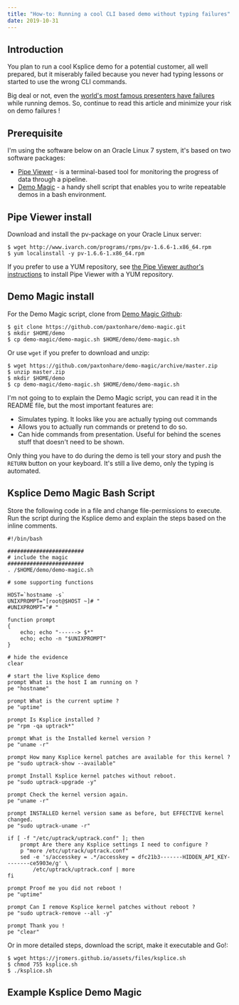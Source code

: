 ```yaml
---
title: "How-to: Running a cool CLI based demo without typing failures"
date: 2019-10-31
---
```

## Introduction
You plan to run a cool Ksplice demo for a potential customer, all well prepared, but it miserably failed because you never had typing lessons or started to use the wrong CLI commands.

Big deal or not, even the [world's most famous presenters have failures](https://youtu.be/zNlBLyf39Bk) while running demos. So, continue to read this article and minimize your risk on demo failures !

## Prerequisite
I'm using the software below on an Oracle Linux 7 system, it's based on two software packages:
* [Pipe Viewer](http://www.ivarch.com/programs/pv.shtml) - is a terminal-based tool for monitoring the progress of data through a pipeline.
* [Demo Magic](https://github.com/paxtonhare/demo-magic) - a handy shell script that enables you to write repeatable demos in a bash environment.

## Pipe Viewer install
Download and install the pv-package on your Oracle Linux server:
```
$ wget http://www.ivarch.com/programs/rpms/pv-1.6.6-1.x86_64.rpm
$ yum localinstall -y pv-1.6.6-1.x86_64.rpm
```
If you prefer to use a YUM repository, see [the Pipe Viewer author's instructions](http://www.ivarch.com/programs/yum.shtml) to install Pipe Viewer with a YUM repository.

## Demo Magic install
For the Demo Magic script, clone from [Demo Magic Github](https://github.com/paxtonhare/demo-magic):
```
$ git clone https://github.com/paxtonhare/demo-magic.git
$ mkdir $HOME/demo
$ cp demo-magic/demo-magic.sh $HOME/demo/demo-magic.sh
```
Or use `wget` if you prefer to download and unzip:
```
$ wget https://github.com/paxtonhare/demo-magic/archive/master.zip
$ unzip master.zip
$ mkdir $HOME/demo
$ cp demo-magic/demo-magic.sh $HOME/demo/demo-magic.sh
```
I'm not going to to explain the Demo Magic script, you can read it in the README file, but the most important features are:
* Simulates typing. It looks like you are actually typing out commands
* Allows you to actually run commands or pretend to do so.
* Can hide commands from presentation. Useful for behind the scenes stuff that doesn't need to be shown.

Only thing you have to do during the demo is tell your story and push the `RETURN` button on your keyboard. It's still a live demo, only the typing is automated.

## Ksplice Demo Magic Bash Script 

Store the following code in a file and change file-permissions to execute. Run the script during the Ksplice demo and explain the steps based on the inline comments.
```
#!/bin/bash

########################
# include the magic
########################
. /$HOME/demo/demo-magic.sh

# some supporting functions

HOST=`hostname -s`
UNIXPROMPT="[root@$HOST ~]# "
#UNIXPROMPT="# "

function prompt
{
    echo; echo "------> $*"
    echo; echo -n "$UNIXPROMPT"
}

# hide the evidence
clear

# start the live Ksplice demo
prompt What is the host I am running on ?
pe "hostname"

prompt What is the current uptime ?
pe "uptime"

prompt Is Ksplice installed ?
pe "rpm -qa uptrack*"

prompt What is the Installed kernel version ?
pe "uname -r"

prompt How many Ksplice kernel patches are available for this kernel ?
pe "sudo uptrack-show --available"

prompt Install Ksplice kernel patches without reboot.
pe "sudo uptrack-upgrade -y"

prompt Check the kernel version again.
pe "uname -r"

prompt INSTALLED kernel version same as before, but EFFECTIVE kernel changed.
pe "sudo uptrack-uname -r"

if [ -f "/etc/uptrack/uptrack.conf" ]; then
    prompt Are there any Ksplice settings I need to configure ?
    p "more /etc/uptrack/uptrack.conf"
    sed -e 's/accesskey = .*/accesskey = dfc21b3-------HIDDEN_API_KEY--------ce5903e/g' \
        /etc/uptrack/uptrack.conf | more
fi

prompt Proof me you did not reboot !
pe "uptime"

prompt Can I remove Ksplice kernel patches without reboot ?
pe "sudo uptrack-remove --all -y"

prompt Thank you !
pe "clear"
```
Or in more detailed steps, download the script, make it executable and Go!:
```
$ wget https://jromers.github.io/assets/files/ksplice.sh
$ chmod 755 ksplice.sh
$ ./ksplice.sh
```
## Example Ksplice Demo Magic
<script id="asciicast-278117" src="https://asciinema.org/a/278117.js" async></script>
